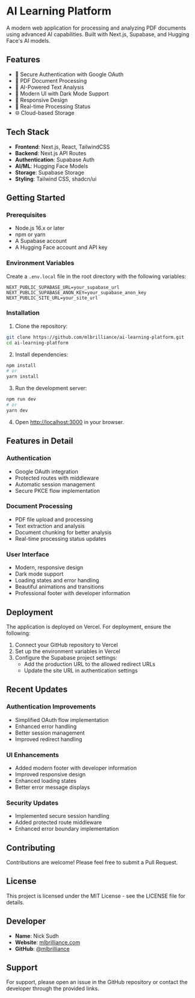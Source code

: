 # AI Learning Platform

A modern web application for processing and analyzing PDF documents using advanced AI capabilities. Built with Next.js, Supabase, and Hugging Face's AI models.

## Features

- 🔐 Secure Authentication with Google OAuth
- 📄 PDF Document Processing
- 🤖 AI-Powered Text Analysis
- 🎨 Modern UI with Dark Mode Support
- 📱 Responsive Design
- 🔄 Real-time Processing Status
- 🌐 Cloud-based Storage

## Tech Stack

- **Frontend**: Next.js, React, TailwindCSS
- **Backend**: Next.js API Routes
- **Authentication**: Supabase Auth
- **AI/ML**: Hugging Face Models
- **Storage**: Supabase Storage
- **Styling**: Tailwind CSS, shadcn/ui

## Getting Started

### Prerequisites

- Node.js 16.x or later
- npm or yarn
- A Supabase account
- A Hugging Face account and API key

### Environment Variables

Create a `.env.local` file in the root directory with the following variables:

```env
NEXT_PUBLIC_SUPABASE_URL=your_supabase_url
NEXT_PUBLIC_SUPABASE_ANON_KEY=your_supabase_anon_key
NEXT_PUBLIC_SITE_URL=your_site_url
```

### Installation

1. Clone the repository:
```bash
git clone https://github.com/mlbrilliance/ai-learning-platform.git
cd ai-learning-platform
```

2. Install dependencies:
```bash
npm install
# or
yarn install
```

3. Run the development server:
```bash
npm run dev
# or
yarn dev
```

4. Open [http://localhost:3000](http://localhost:3000) in your browser.

## Features in Detail

### Authentication
- Google OAuth integration
- Protected routes with middleware
- Automatic session management
- Secure PKCE flow implementation

### Document Processing
- PDF file upload and processing
- Text extraction and analysis
- Document chunking for better analysis
- Real-time processing status updates

### User Interface
- Modern, responsive design
- Dark mode support
- Loading states and error handling
- Beautiful animations and transitions
- Professional footer with developer information

## Deployment

The application is deployed on Vercel. For deployment, ensure the following:

1. Connect your GitHub repository to Vercel
2. Set up the environment variables in Vercel
3. Configure the Supabase project settings:
   - Add the production URL to the allowed redirect URLs
   - Update the site URL in authentication settings

## Recent Updates

### Authentication Improvements
- Simplified OAuth flow implementation
- Enhanced error handling
- Better session management
- Improved redirect handling

### UI Enhancements
- Added modern footer with developer information
- Improved responsive design
- Enhanced loading states
- Better error message displays

### Security Updates
- Implemented secure session handling
- Added protected route middleware
- Enhanced error boundary implementation

## Contributing

Contributions are welcome! Please feel free to submit a Pull Request.

## License

This project is licensed under the MIT License - see the LICENSE file for details.

## Developer

- **Name**: Nick Sudh
- **Website**: [mlbrilliance.com](https://mlbrilliance.com)
- **GitHub**: [@mlbrilliance](https://github.com/mlbrilliance)

## Support

For support, please open an issue in the GitHub repository or contact the developer through the provided links.
